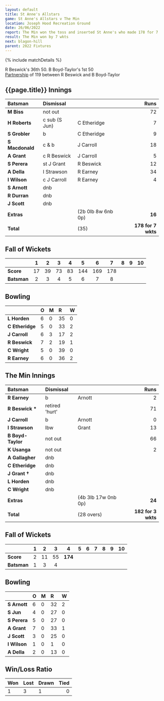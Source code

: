 ```yaml
---
layout: default
title: St Anne's Allstars
game: St Anne's Allstars v The Min
location: Joseph Hood Recreation Ground
date: 26/06/2022
report: The Min won the toss and inserted St Anne's who made 178 for 7 wkts in 35 overs. The Min made 182 for 3 wkts in reply in 28 overs
result: The Min won by 7 wkts
next: blagon-hill
parent: 2022 Fixtures
---
```


{% include matchDetails %}

R Beswick's 36th 50. B Boyd-Taylor's 1st 50<br />
[Partnership](/records/partnerships) of 119 between R Beswick and B Boyd-Taylor

## {{page.title}} Innings

| Batsman | Dismissal | | Runs |
|:---|:---|---|---:|
| **M Biss** | not out |  | 72 |
| **H Roberts** | c sub (S Jun) | C Etheridge | 7 |
| **S Grobler** | b | C Etheridge | 9 |
| **S Macdonald** | c & b | J Carroll | 18 |
| **A Grant** | c R Beswick | J Carroll | 5 |
| **S Perera** | st J Grant | R Beswick | 12 |
| **A Della** | I Strawson | R Earney | 34 |
| **I Wilson** | c J Carroll | R Earney | 4 |
| **S Arnott** | dnb |  |  |
| **R Durran** | dnb |  |  |
| **J Scott** | dnb | |  |
| **Extras** | | (2b 0lb 8w 6nb 0p) | **16** |
| **Total** | | (35) | **178 for 7 wkts** |

## Fall of Wickets

| | 1 | 2 | 3 | 4 | 5 | 6 | 7 | 8 | 9 | 10 |
|---|:---:|:---:|:---:|:---:|:---:|:---:|:---:|:---:|:---:|:---:|
| **Score** | 17 | 39 | 73 | 83 | 144 | 169 | 178 |  |  |  |
| **Batsman** | 2 | 3 | 4 | 5 | 6 | 7 | 8 |  |  |  | 

## Bowling

| | O | M | R | W |
|---|:---|:---|:---|:---|
| **L Horden** | 6 | 0 | 35 | 0 |
| **C Etheridge** | 5 | 0 | 33 | 2 |
| **J Carroll** | 6 | 3 | 17 | 2 |
| **R Beswick** | 7 | 2 | 19 | 1 |
| **C Wright** | 5 | 0 | 39 | 0 |
| **R Earney** | 6 | 0 | 36 | 2 |

## The Min Innings

| Batsman | Dismissal | | Runs |
|:---|:---|---|---:|
| **R Earney** | b | Arnott | 2 |
| **R Beswick &#42;** | retired 'hurt' |  | 71 |
| **J Carroll** | b | Arnott | 0 |
| **I Strawson** | lbw | Grant | 13 |
| **B Boyd-Taylor** | not out |  | 66 |
| **K Usanga** | not out |  | 2 |
| **A Gallagher** | dnb |  |  |
| **C Etheridge** | dnb |  |  |
| **J Grant &#8224;** | dnb |  |  |
| **L Horden** | dnb |  |  |
| **C Wright** | dnb |  |  |
| **Extras** | | (4b 3lb 17w 0nb 0p) | **24** |
| **Total** | | (28 overs) | **182 for 3 wkts** |

## Fall of Wickets

| | 1 | 2 | 3 | 4 | 5 | 6 | 7 | 8 | 9 | 10 |
|---|:---:|:---:|:---:|:---:|:---:|:---:|:---:|:---:|:---:|:---:|
| **Score** | 2 | 11 | 55 | **174** |  |  |  |  |  |  |
| **Batsman** | 1 | 3 | 4 |  |  |  |  |  |  |  | 

## Bowling

| | O | M | R | W |
|---|:---|:---|:---|:---|
| **S Arnott** | 6 | 0 | 32 | 2 |
| **S Jun** | 4 | 0 | 27 | 0 |
| **S Perera** | 5 | 0 | 27 | 0 |
| **A Grant** | 7 | 0 | 33 | 1 |
| **J Scott** | 3 | 0 | 25 | 0 |
| **I Wilson** | 1 | 0 | 1 | 0 |
| **A Della** | 2 | 0 | 13 | 0 |

## Win/Loss Ratio

| Won | Lost | Drawn | Tied |
|:---|:---|:---|---:|
| 1 | 3 | 1 | 0 |